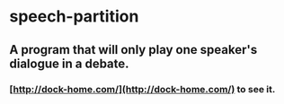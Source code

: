 # speech-partition

## A program that will only play one speaker's dialogue in a debate.

### [http://dock-home.com/](http://dock-home.com/) to see it.
